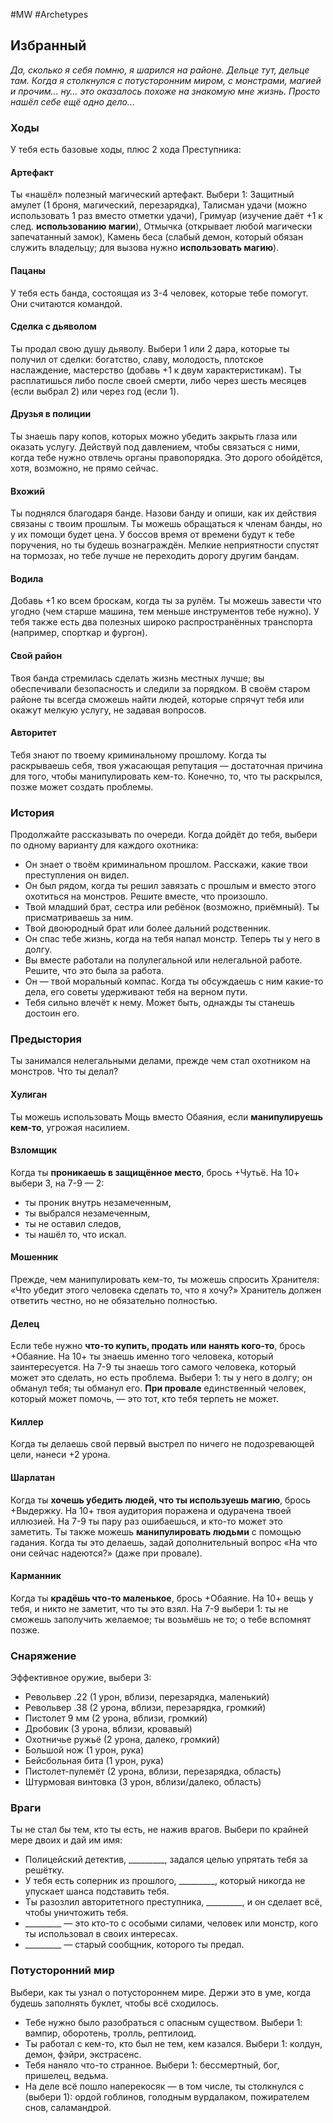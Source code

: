 #MW #Archetypes

## Избранный
*Да, сколько я себя помню, я шарился на районе. Дельце тут, дельце там. Когда я столкнулся с потусторонним миром, с монстрами, магией и прочим… ну… это оказалось похоже на знакомую мне жизнь. Просто нашёл себе ещё одно дело...*

### Ходы
У тебя есть базовые ходы, плюс 2 хода Преступника: 

#### Артефакт
Ты «нашёл» полезный магический артефакт. Выбери 1: Защитный амулет (1 броня, магический, перезарядка), Талисман удачи (можно использовать 1 раз вместо отметки удачи), Гримуар (изучение даёт +1 к след. **использованию магии**), Отмычка (открывает любой магически запечатанный замок), Камень беса (слабый демон, который обязан служить владельцу; для вызова нужно **использовать магию**). 

#### Пацаны
У тебя есть банда, состоящая из 3-4 человек, которые тебе помогут. Они считаются командой. 

#### Сделка с дьяволом
Ты продал свою душу дьяволу. Выбери 1 или 2 дара, которые ты получил от сделки: богатство, славу, молодость, плотское наслаждение, мастерство (добавь +1 к двум характеристикам). Ты расплатишься либо после своей смерти, либо через шесть месяцев (если выбрал 2) или через год (если 1). 

#### Друзья в полиции
Ты знаешь пару копов, которых можно убедить закрыть глаза или оказать услугу. Действуй под давлением, чтобы связаться с ними, когда тебе нужно отвлечь органы правопорядка. Это дорого обойдётся, хотя, возможно, не прямо сейчас. 

#### Вхожий
Ты поднялся благодаря банде. Назови банду и опиши, как их действия связаны с твоим прошлым. Ты можешь обращаться к членам банды, но у их помощи будет цена. У боссов время от времени будут к тебе поручения, но ты будешь вознаграждён. Мелкие неприятности спустят на тормозах, но тебе лучше не переходить дорогу другим бандам. 

#### Водила
Добавь +1 ко всем броскам, когда ты за рулём. Ты можешь завести что угодно (чем старше машина, тем меньше инструментов тебе нужно). У тебя также есть два полезных широко распространённых транспорта (например, спорткар и фургон). 

#### Свой район
Твоя банда стремилась сделать жизнь местных лучше; вы обеспечивали безопасность и следили за порядком. В своём старом районе ты всегда сможешь найти людей, которые спрячут тебя или окажут мелкую услугу, не задавая вопросов. 

#### Авторитет
Тебя знают по твоему криминальному прошлому. Когда ты раскрываешь себя, твоя ужасающая репутация — достаточная причина для того, чтобы манипулировать кем-то. Конечно, то, что ты раскрылся, позже может создать проблемы.

### История
Продолжайте рассказывать по очереди. Когда дойдёт до тебя, выбери по одному варианту для каждого охотника: 
-  Он знает о твоём криминальном прошлом. Расскажи, какие твои преступления он видел. 
-  Он был рядом, когда ты решил завязать с прошлым и вместо этого охотиться на монстров. Решите вместе, что произошло. 
-  Твой младший брат, сестра или ребёнок (возможно, приёмный). Ты присматриваешь за ним. 
-  Твой двоюродный брат или более дальний родственник. 
-  Он спас тебе жизнь, когда на тебя напал монстр. Теперь ты у него в долгу. 
-  Вы вместе работали на полулегальной или нелегальной работе. Решите, что это была за работа. 
-  Он — твой моральный компас. Когда ты обсуждаешь с ним какие-то дела, его советы удерживают тебя на верном пути. 
-  Тебя сильно влечёт к нему. Может быть, однажды ты станешь достоин его.

### Предыстория
Ты занимался нелегальными делами, прежде чем стал охотником на монстров. Что ты делал? 
#### Хулиган
Ты можешь использовать Мощь вместо Обаяния, если **манипулируешь кем-то**, угрожая насилием. 

#### Взломщик
Когда ты **проникаешь в защищённое место**, брось +Чутьё. На 10+ выбери 3, на 7-9 — 2: 
-  ты проник внутрь незамеченным, 
-  ты выбрался незамеченным, 
-  ты не оставил следов, 
-  ты нашёл то, что искал. 

#### Мошенник
Прежде, чем манипулировать кем-то, ты можешь спросить Хранителя: «Что убедит этого человека сделать то, что я хочу?» Хранитель должен ответить честно, но не обязательно полностью. 

#### Делец
Если тебе нужно **что-то купить, продать или нанять кого-то**, брось +Обаяние. На 10+ ты знаешь именно того человека, который заинтересуется. На 7-9 ты знаешь того самого человека, который может это сделать, но есть проблема. Выбери 1: ты у него в долгу; он обманул тебя; ты обманул его. **При провале** единственный человек, который может помочь, — это тот, кто тебя терпеть не может. 

#### Киллер
Когда ты делаешь свой первый выстрел по ничего не подозревающей цели, нанеси +2 урона. 

#### Шарлатан
Когда ты **хочешь убедить людей, что ты используешь магию**, брось +Выдержку. На 10+ твоя аудитория поражена и одурачена твоей иллюзией. На 7-9 ты пару раз ошибаешься, и кто-то может это заметить. Ты также можешь **манипулировать людьми** с помощью гадания. Когда ты это делаешь, задай дополнительный вопрос «На что они сейчас надеются?» (даже при провале). 

#### Карманник
Когда ты **крадёшь что-то маленькое**, брось +Обаяние. На 10+ вещь у тебя, и никто не заметит, что ты это взял. На 7-9 выбери 1: ты не сможешь заполучить желаемое; ты возьмёшь не то; о тебе вспомнят позже. 

### Снаряжение
Эффективное оружие, выбери 3: 
- Револьвер .22 (1 урон, вблизи, перезарядка, маленький) 
- Револьвер .38 (2 урона, вблизи, перезарядка, громкий) 
- Пистолет 9 мм (2 урона, вблизи, громкий) 
- Дробовик (3 урона, вблизи, кровавый) 
- Охотничье ружьё (2 урона, далеко, громкий) 
- Большой нож (1 урон, рука) 
- Бейсбольная бита (1 урон, рука) 
- Пистолет-пулемёт (2 урона, вблизи, перезарядка, область) 
- Штурмовая винтовка (3 урон, вблизи/далеко, область)

### Враги
Ты не стал бы тем, кто ты есть, не нажив врагов. Выбери по крайней мере двоих и дай им имя: 
- Полицейский детектив, \_\_\_\_\_\_\_\_\_, задался целью упрятать тебя за решётку. 
- У тебя есть соперник из прошлого, \_\_\_\_\_\_\_\_\_, который никогда не упускает шанса подставить тебя. 
- Ты разозлил авторитетного преступника, \_\_\_\_\_\_\_\_\_, и он сделает всё, чтобы уничтожить тебя. 
- \_\_\_\_\_\_\_\_\_ — это кто-то с особыми силами, человек или монстр, кого ты использовал в своих интересах. 
- \_\_\_\_\_\_\_\_\_ — старый сообщник, которого ты предал.

### Потусторонний мир
Выбери, как ты узнал о потустороннем мире. Держи это в уме, когда будешь заполнять буклет, чтобы всё сходилось. 
- Тебе нужно было разобраться с опасным существом. Выбери 1: вампир, оборотень, тролль, рептилоид. 
- Ты работал с кем-то, кто был не тем, кем казался. Выбери 1: колдун, демон, фэйри, экстрасенс. 
- Тебя наняло что-то странное. Выбери 1: бессмертный, бог, пришелец, ведьма. 
- На деле всё пошло наперекосяк — в том числе, ты столкнулся с (выбери 1): ордой гоблинов, голодным вурдалаком, пожирателем снов, саламандрой.